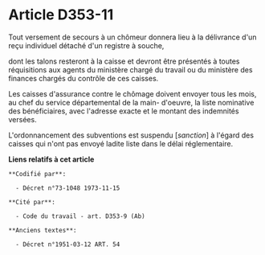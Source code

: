 # Article D353-11

Tout versement de secours à un chômeur donnera lieu à la délivrance d'un reçu individuel détaché d'un registre à souche,

dont les talons resteront à la caisse et devront être présentés à toutes réquisitions aux agents du ministère chargé du
travail ou du ministère des finances chargés du contrôle de ces caisses.

Les caisses d'assurance contre le chômage doivent envoyer tous les mois, au chef du service départemental de la main-
d'oeuvre, la liste nominative des bénéficiaires, avec l'adresse exacte et le montant des indemnités versées.

L'ordonnancement des subventions est suspendu [*sanction*] à l'égard des caisses qui n'ont pas envoyé ladite liste dans le
délai réglementaire.

**Liens relatifs à cet article**

	**Codifié par**:

	  - Décret n°73-1048 1973-11-15

	**Cité par**:

	  - Code du travail - art. D353-9 (Ab)

	**Anciens textes**:

	  - Décret n°1951-03-12 ART. 54

